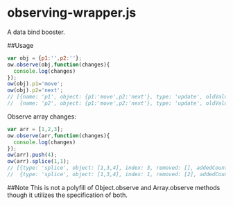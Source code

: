 observing-wrapper.js
==================

A data bind booster.

##Usage
```javascript
var obj = {p1:'',p2:''};
ow.observe(obj,function(changes){
  console.log(changes)
});
ow(obj).p1='move';
ow(obj).p2='next';
// [{name: 'p1', object: {p1:'move',p2:'next'}, type: 'update', oldValue: ''},
//  {name: 'p2', object: {p1:'move',p2:'next'}, type: 'update', oldValue: ''}]
```

Observe array changes:
```javascript
var arr = [1,2,3];
ow.observe(arr,function(changes){
  console.log(changes)
});
ow(arr).push(4);
ow(arr).splice(1,1);
// [{type: 'splice', object: [1,3,4], index: 3, removed: [], addedCount: 1},
//  {type: 'splice', object: [1,3,4], index: 1, removed: [2], addedCount: 0}]
```

##Note
This is not a polyfill of Object.observe and Array.observe methods though it utilizes the specification of both.